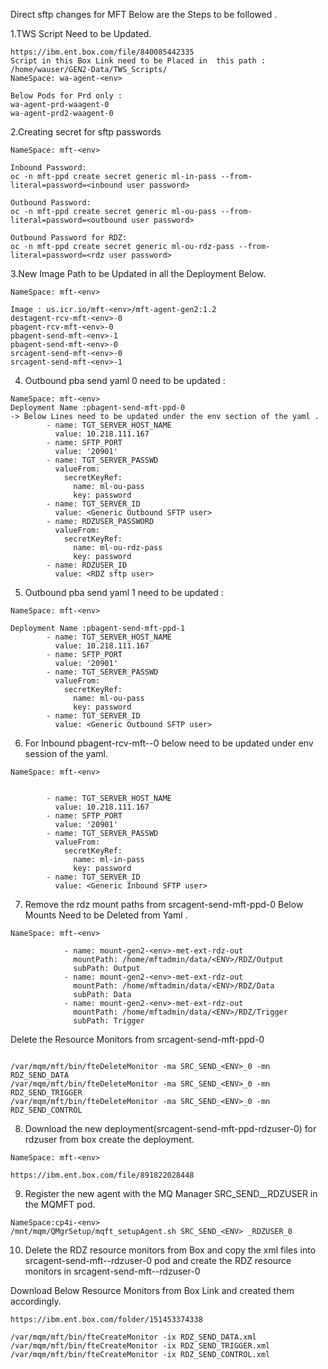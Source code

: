 Direct sftp changes for MFT Below are the Steps to be followed .

1.TWS Script Need to be Updated.
```
https://ibm.ent.box.com/file/840085442335
Script in this Box Link need to be Placed in  this path : /home/wauser/GEN2-Data/TWS_Scripts/
NameSpace: wa-agent-<env>

Below Pods for Prd only :
wa-agent-prd-waagent-0
wa-agent-prd2-waagent-0
```


2.Creating secret for sftp passwords
``` 
NameSpace: mft-<env>

Inbound Password:
oc -n mft-ppd create secret generic ml-in-pass --from-literal=password=<inbound user password>

Outbound Password:
oc -n mft-ppd create secret generic ml-ou-pass --from-literal=password=<outbound user password>

Outbound Password for RDZ:
oc -n mft-ppd create secret generic ml-ou-rdz-pass --from-literal=password=<rdz user password>
```

3.New Image Path to be Updated in all the Deployment Below.
```
NameSpace: mft-<env>

Image : us.icr.io/mft-<env>/mft-agent-gen2:1.2
destagent-rcv-mft-<env>-0
pbagent-rcv-mft-<env>-0
pbagent-send-mft-<env>-1
pbagent-send-mft-<env>-0
srcagent-send-mft-<env>-0
srcagent-send-mft-<env>-1
```
4. Outbound pba send yaml 0  need to be updated :
``` 
NameSpace: mft-<env>
Deployment Name :pbagent-send-mft-ppd-0 		
-> Below Lines need to be updated under the env section of the yaml .
        - name: TGT_SERVER_HOST_NAME
          value: 10.218.111.167
        - name: SFTP_PORT
          value: '20901'
        - name: TGT_SERVER_PASSWD
          valueFrom:
            secretKeyRef:
              name: ml-ou-pass
              key: password
        - name: TGT_SERVER_ID
          value: <Generic Outbound SFTP user>
        - name: RDZUSER_PASSWORD
          valueFrom:
            secretKeyRef:
              name: ml-ou-rdz-pass
              key: password
        - name: RDZUSER_ID
          value: <RDZ sftp user>
```	 


5. Outbound pba send yaml 1 need to be updated :
``` 
NameSpace: mft-<env>

Deployment Name :pbagent-send-mft-ppd-1
        - name: TGT_SERVER_HOST_NAME
          value: 10.218.111.167
        - name: SFTP_PORT
          value: '20901'
        - name: TGT_SERVER_PASSWD
          valueFrom:
            secretKeyRef:
              name: ml-ou-pass
              key: password
        - name: TGT_SERVER_ID
          value: <Generic Outbound SFTP user>
```
6. For Inbound  pbagent-rcv-mft-<env>-0 below need to be updated under env session of the yaml.
```
NameSpace: mft-<env>


        - name: TGT_SERVER_HOST_NAME
          value: 10.218.111.167
        - name: SFTP_PORT
          value: '20901'
        - name: TGT_SERVER_PASSWD
          valueFrom:
            secretKeyRef:
              name: ml-in-pass
              key: password
        - name: TGT_SERVER_ID
          value: <Generic Inbound SFTP user>

```



7. Remove the rdz mount paths from srcagent-send-mft-ppd-0 
Below Mounts Need to be Deleted from Yaml .
```
NameSpace: mft-<env>

            - name: mount-gen2-<env>-met-ext-rdz-out
              mountPath: /home/mftadmin/data/<ENV>/RDZ/Output
              subPath: Output
            - name: mount-gen2-<env>-met-ext-rdz-out
              mountPath: /home/mftadmin/data/<ENV>/RDZ/Data
              subPath: Data
            - name: mount-gen2-<env>-met-ext-rdz-out
              mountPath: /home/mftadmin/data/<ENV>/RDZ/Trigger
              subPath: Trigger

```
Delete the Resource Monitors from srcagent-send-mft-ppd-0
```

/var/mqm/mft/bin/fteDeleteMonitor -ma SRC_SEND_<ENV>_0 -mn RDZ_SEND_DATA
/var/mqm/mft/bin/fteDeleteMonitor -ma SRC_SEND_<ENV>_0 -mn RDZ_SEND_TRIGGER
/var/mqm/mft/bin/fteDeleteMonitor -ma SRC_SEND_<ENV>_0 -mn RDZ_SEND_CONTROL
```

8. Download the new deployment(srcagent-send-mft-ppd-rdzuser-0) for rdzuser from box create the deployment.
```
NameSpace: mft-<env>

https://ibm.ent.box.com/file/891822028448
```

9. Register the new agent with the MQ Manager SRC_SEND_<ENV>_RDZUSER  in the MQMFT pod.
```
NameSpace:cp4i-<env>
/mnt/mqm/QMgrSetup/mqft_setupAgent.sh SRC_SEND_<ENV> _RDZUSER_0
```
10. Delete the RDZ resource monitors from Box and copy the xml files into srcagent-send-mft-<env>-rdzuser-0  pod and create the RDZ resource monitors in srcagent-send-mft-<env>-rdzuser-0

Download Below Resource Monitors from Box Link and created them accordingly.
```
https://ibm.ent.box.com/folder/151453374338

/var/mqm/mft/bin/fteCreateMonitor -ix RDZ_SEND_DATA.xml
/var/mqm/mft/bin/fteCreateMonitor -ix RDZ_SEND_TRIGGER.xml
/var/mqm/mft/bin/fteCreateMonitor -ix RDZ_SEND_CONTROL.xml
```


